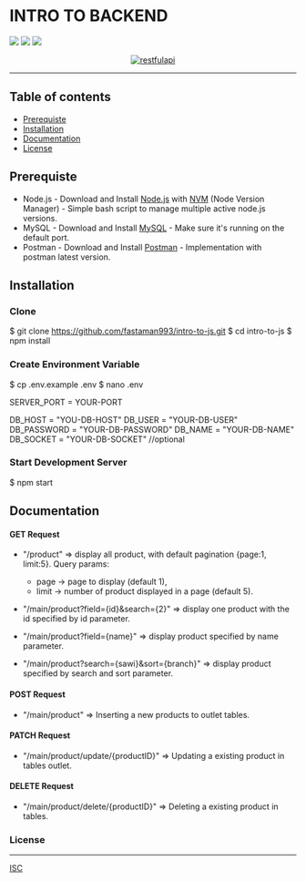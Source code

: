 # INTRO TO BACKEND

![](https://img.shields.io/badge/Code%20Style-Standard-informational.svg)
![](https://img.shields.io/badge/Dependencies-Express-success.svg)
![](https://img.shields.io/badge/License-ISC-orange.svg)

<p align="center">
  <a href="https://nodejs.org/">
    <img alt="restfulapi" title="Restful API" src="https://cdn-images-1.medium.com/max/871/1*d2zLEjERsrs1Rzk_95QU9A.png">
  </a>
</p>

----
## Table of contents
* [Prerequiste](#prerequiste)
* [Installation](#installation)
* [Documentation](#documentation)
* [License](#license)

## Prerequiste
- Node.js - Download and Install [Node.js](https://nodejs.org/en/) with [NVM](https://github.com/creationix/nvm) (Node Version Manager) - Simple bash script to manage multiple active node.js versions.
- MySQL - Download and Install [MySQL](https://www.mysql.com/downloads/) - Make sure it's running on the default port.
- Postman - Download and Install [Postman](https://www.getpostman.com/downloads) - Implementation with postman latest version.

## Installation
### Clone

$ git clone https://github.com/fastaman993/intro-to-js.git
$ cd intro-to-js
$ npm install


### Create Environment Variable

$ cp .env.example .env
$ nano .env



SERVER_PORT = YOUR-PORT

DB_HOST = "YOU-DB-HOST"
DB_USER = "YOUR-DB-USER"
DB_PASSWORD = "YOUR-DB-PASSWORD"
DB_NAME = "YOUR-DB-NAME"
DB_SOCKET = "YOUR-DB-SOCKET" //optional

### Start Development Server

$ npm start


## Documentation

#### GET Request

 - "/product" => display all product, with default pagination {page:1, limit:5}. Query params:
	- page -> page to display (default 1),
	- limit -> number of product displayed in a page (default 5).

 - "/main/product?field={id}&search={2}" => display one product with the id specified by id parameter.
 - "/main/product?field={name}" => display product specified by name parameter.
 - "/main/product?search={sawi}&sort={branch}" => display product specified by search and sort parameter.

#### POST Request

 - "/main/product" => Inserting a new products to outlet tables.

#### PATCH Request

 - "/main/product/update/{productID}" => Updating a existing product in tables outlet. 
 
#### DELETE Request

 - "/main/product/delete/{productID}" => Deleting a existing product in tables.


### License
----
[ISC](https://en.wikipedia.org/wiki/ISC_license "ISC")
